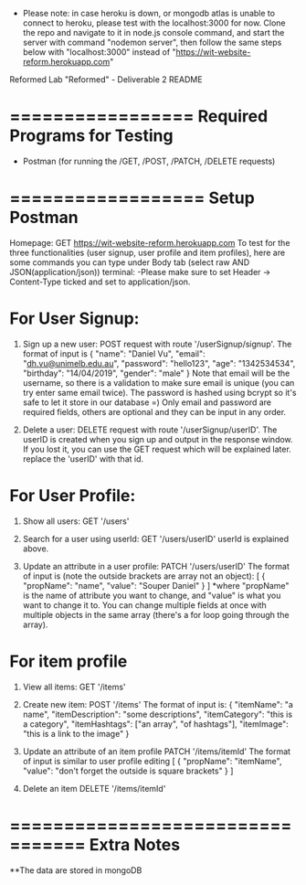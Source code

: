 - Please note: in case heroku is down, or mongodb atlas is unable to connect to heroku, please test with the localhost:3000 for now. Clone the repo and navigate to it in node.js console command, and start the server with command "nodemon server", then follow the same steps below with "localhost:3000" instead of "https://wit-website-reform.herokuapp.com"

Reformed Lab "Reformed" - Deliverable 2 README


=================
Required Programs for Testing
=================

- Postman (for running the /GET, /POST, /PATCH, /DELETE requests)


==================
Setup Postman
==================
Homepage: GET https://wit-website-reform.herokuapp.com
 To test for the three functionalities (user signup, user profile and item profiles), here are some commands you can type under Body tab (select raw AND JSON(application/json)) terminal:
 -Please make sure to set Header -> Content-Type ticked and set to application/json.

For User Signup:
========
1. Sign up a new user:
POST request with route '/userSignup/signup'.
The format of input is 
	{
	"name": "Daniel Vu",
  	"email": "dh.vu@unimelb.edu.au",
	"password": "hello123",
	"age": "1342534534",
	"birthday": "14/04/2019",
	"gender": "male"
	}
Note that email will be the username, so there is a validation to make sure email is unique (you can try enter same email twice). The password is hashed using bcrypt so it's safe to let it store in our database =) 
Only email and password are required fields, others are optional and they can be input in any order.

2. Delete a user:
DELETE request with route '/userSignup/userID'.
The userID is created when you sign up and output in the response window. If you lost it, you can use the GET request which will be explained later. replace the 'userID' with that id.


For User Profile:
========
1. Show all users:
GET '/users'

2. Search for a user using userId:
GET '/users/userID'
userId is explained above.

3. Update an attribute in a user profile:
PATCH '/users/userID'
The format of input is (note the outside brackets are array not an object):
[
    { "propName": "name", "value": "Souper Daniel" }
]
*where "propName" is the name of attribute you want to change, and "value" is what you want to change it to. You can change multiple fields at once with multiple objects in the same array (there's a for loop going through the array).


For item profile
========
1. View all items:
GET '/items'

2. Create new item:
POST '/items'
The format of input is:
{
	"itemName": "a name",
	"itemDescription": "some descriptions",
	"itemCategory": "this is a category",
	"itemHashtags": ["an array", "of hashtags"],
	"itemImage": "this is a link to the image"
}

3. Update an attribute of an item profile
PATCH '/items/itemId'
The format of input is similar to user profile editing
[
    { "propName": "itemName", "value": "don't forget the outside is square brackets" }
]

4. Delete an item
DELETE '/items/itemId'




=================================
Extra Notes
=================================

**The data are stored in mongoDB
